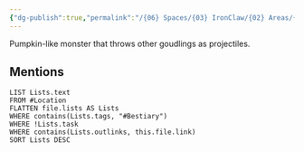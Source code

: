 ```yaml
---
{"dg-publish":true,"permalink":"/{06} Spaces/{03} IronClaw/{02} Areas/{04} Bestiary/{01} Plantlike/Gourdling/","title":"Gourdling"}
---
```



Pumpkin-like monster that throws other goudlings as projectiles.

## Mentions

```dataview
LIST Lists.text
FROM #Location
FLATTEN file.lists AS Lists
WHERE contains(Lists.tags, "#Bestiary")
WHERE !Lists.task
WHERE contains(Lists.outlinks, this.file.link)
SORT Lists DESC
```
